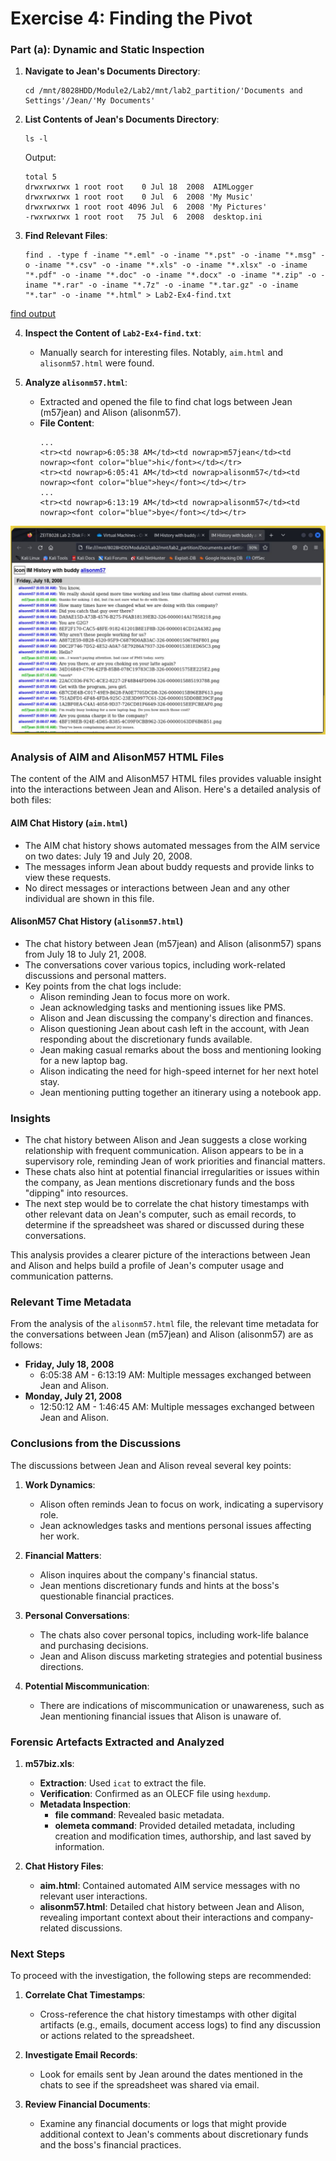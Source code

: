 # Exercise 4: Finding the Pivot

### Part (a): Dynamic and Static Inspection

1. **Navigate to Jean's Documents Directory**:
    ```shell
    cd /mnt/8028HDD/Module2/Lab2/mnt/lab2_partition/'Documents and Settings'/Jean/'My Documents'
    ```

2. **List Contents of Jean's Documents Directory**:
    ```shell
    ls -l
    ```
    Output:
    ```plaintext
    total 5
    drwxrwxrwx 1 root root    0 Jul 18  2008  AIMLogger
    drwxrwxrwx 1 root root    0 Jul  6  2008 'My Music'
    drwxrwxrwx 1 root root 4096 Jul  6  2008 'My Pictures'
    -rwxrwxrwx 1 root root   75 Jul  6  2008  desktop.ini
    ```

3. **Find Relevant Files**:
    ```shell
    find . -type f -iname "*.eml" -o -iname "*.pst" -o -iname "*.msg" -o -iname "*.csv" -o -iname "*.xls" -o -iname "*.xlsx" -o -iname "*.pdf" -o -iname "*.doc" -o -iname "*.docx" -o -iname "*.zip" -o -iname "*.rar" -o -iname "*.7z" -o -iname "*.tar.gz" -o -iname "*.tar" -o -iname "*.html" > Lab2-Ex4-find.txt
    ```
[find output](https://github.com/blackTieV2/ZEIT8028/blob/main/Labs/Lab2/OutputFiles/Lab2-Ex4-find.txt)

4. **Inspect the Content of `Lab2-Ex4-find.txt`**:
    - Manually search for interesting files. Notably, `aim.html` and `alisonm57.html` were found.

5. **Analyze `alisonm57.html`**:
    - Extracted and opened the file to find chat logs between Jean (m57jean) and Alison (alisonm57).
    - **File Content**:
        ```plaintext
        ...
        <tr><td nowrap>6:05:38 AM</td><td nowrap>m57jean</td><td nowrap><font color="blue">hi</font></td></tr>
        <tr><td nowrap>6:05:41 AM</td><td nowrap>alisonm57</td><td nowrap><font color="blue">hey</font></td></tr>
        ...
        <tr><td nowrap>6:13:19 AM</td><td nowrap>alisonm57</td><td nowrap><font color="blue">bye</font></td></tr>
        ```
  ![ScreenShot of `alisonm57.html`](https://github.com/blackTieV2/ZEIT8028/blob/main/Labs/Lab2/ScreenShots/Lab2-Ex4-alisonm57_html.JPG)
### Analysis of AIM and AlisonM57 HTML Files

The content of the AIM and AlisonM57 HTML files provides valuable insight into the interactions between Jean and Alison. Here's a detailed analysis of both files:

#### AIM Chat History (`aim.html`)
- The AIM chat history shows automated messages from the AIM service on two dates: July 19 and July 20, 2008.
- The messages inform Jean about buddy requests and provide links to view these requests.
- No direct messages or interactions between Jean and any other individual are shown in this file.

#### AlisonM57 Chat History (`alisonm57.html`)
- The chat history between Jean (m57jean) and Alison (alisonm57) spans from July 18 to July 21, 2008.
- The conversations cover various topics, including work-related discussions and personal matters.
- Key points from the chat logs include:
  - Alison reminding Jean to focus more on work.
  - Jean acknowledging tasks and mentioning issues like PMS.
  - Alison and Jean discussing the company's direction and finances.
  - Alison questioning Jean about cash left in the account, with Jean responding about the discretionary funds available.
  - Jean making casual remarks about the boss and mentioning looking for a new laptop bag.
  - Alison indicating the need for high-speed internet for her next hotel stay.
  - Jean mentioning putting together an itinerary using a notebook app.

### Insights
- The chat history between Alison and Jean suggests a close working relationship with frequent communication. Alison appears to be in a supervisory role, reminding Jean of work priorities and financial matters.
- These chats also hint at potential financial irregularities or issues within the company, as Jean mentions discretionary funds and the boss "dipping" into resources.
- The next step would be to correlate the chat history timestamps with other relevant data on Jean's computer, such as email records, to determine if the spreadsheet was shared or discussed during these conversations.

This analysis provides a clearer picture of the interactions between Jean and Alison and helps build a profile of Jean's computer usage and communication patterns.

### Relevant Time Metadata

From the analysis of the `alisonm57.html` file, the relevant time metadata for the conversations between Jean (m57jean) and Alison (alisonm57) are as follows:

- **Friday, July 18, 2008**
  - 6:05:38 AM - 6:13:19 AM: Multiple messages exchanged between Jean and Alison.
- **Monday, July 21, 2008**
  - 12:50:12 AM - 1:46:45 AM: Multiple messages exchanged between Jean and Alison.

### Conclusions from the Discussions

The discussions between Jean and Alison reveal several key points:

1. **Work Dynamics**:
   - Alison often reminds Jean to focus on work, indicating a supervisory role.
   - Jean acknowledges tasks and mentions personal issues affecting her work.

2. **Financial Matters**:
   - Alison inquires about the company's financial status.
   - Jean mentions discretionary funds and hints at the boss's questionable financial practices.

3. **Personal Conversations**:
   - The chats also cover personal topics, including work-life balance and purchasing decisions.
   - Jean and Alison discuss marketing strategies and potential business directions.

4. **Potential Miscommunication**:
   - There are indications of miscommunication or unawareness, such as Jean mentioning financial issues that Alison is unaware of.

### Forensic Artefacts Extracted and Analyzed

1. **m57biz.xls**:
   - **Extraction**: Used `icat` to extract the file.
   - **Verification**: Confirmed as an OLECF file using `hexdump`.
   - **Metadata Inspection**:
     - **file command**: Revealed basic metadata.
     - **olemeta command**: Provided detailed metadata, including creation and modification times, authorship, and last saved by information.

2. **Chat History Files**:
   - **aim.html**: Contained automated AIM service messages with no relevant user interactions.
   - **alisonm57.html**: Detailed chat history between Jean and Alison, revealing important context about their interactions and company-related discussions.

### Next Steps

To proceed with the investigation, the following steps are recommended:

1. **Correlate Chat Timestamps**:
   - Cross-reference the chat history timestamps with other digital artifacts (e.g., emails, document access logs) to find any discussion or actions related to the spreadsheet.

2. **Investigate Email Records**:
   - Look for emails sent by Jean around the dates mentioned in the chats to see if the spreadsheet was shared via email.

3. **Review Financial Documents**:
   - Examine any financial documents or logs that might provide additional context to Jean's comments about discretionary funds and the boss's financial practices.

